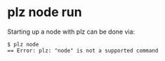 # plz node run

Starting up a node with plz can be done via:

``` shell
$ plz node
== Error: plz: "node" is not a supported command
```
